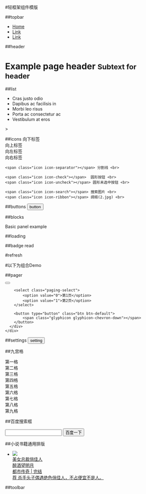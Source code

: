 #轻框架组件模版

##topbar
   	<nav class="navbar navbar-default">
        <div class="collapse navbar-collapse">
          <ul class="nav navbar-nav">
            <li class="active"><a href="#">Home</a></li>
            <li><a href="#">Link</a></li>
            <li><a href="#">Link</a></li>
          </ul>
        </div>
  	</nav>


##header
   	<div class="header">
	  <h1>Example page header <small>Subtext for header</small></h1>
	</div>


##list
   	<ul class="list-group">
	  <li class="item">Cras justo odio</li>
	  <li class="item">Dapibus ac facilisis in</li>
	  <li class="item">Morbi leo risus</li>
	  <li class="item">Porta ac consectetur ac</li>
	  <li class="item">Vestibulum at eros</li>
	</ul>>	


##icons 
   	<span class="icon icon-chevron-down"></span> 向下标签 <br>
	<span class="icon glyphicon-chevron-up"></span> 向上标签 <br>
	<span class="icon icon-chevron-left"></span> 向左标签 <br>
	<span class="icon icon-chevron-right"></span> 向右标签 <br>

	<span class="icon icon-separator"></span> 分割线 <br>

	<span class="icon icon-check"></span>  圆形按钮 <br>
	<span class="icon icon-uncheck"></span> 圆形未选中按钮 <br>

	<span class="icon icon-search"></span> 搜索图片 <br>
    <span class="icon icon-ribbon"></span> 绸缎(2.jpg) <br>

##buttons 
   	<button type="button" class="btn btn-default">button</button>

##blocks
	<div class="panel panel-default">
	  <div class="panel-body">
	    Basic panel example
	  </div>
	</div>

##loading
	<div class="loading"></div>

##badge
	<span class="badge">read</span>

#refresh

#以下为组合Demo

##pager 
	<div class="panel panel-default">
	  <div class="panel-body">
	    <button type="button" class="btn btn-default">
			<span class="glyphicon glyphicon-chevron-up"></span>
		</button>

		<select class="paging-select">
			<option value="0">第1页</option>
			<option value="1">第2页</option>
		</select>

		<button type="button" class="btn btn-default">
			<span class="glyphicon glyphicon-chevron-down"></span>
		</button>
	  </div>
	</div>
	
##settings
	<button type="button" class="btn btn-default">
		setting
		<span class="glyphicon glyphicon-chevron-right"></span>
	</button>



##九宫格
	<div class="grids">
	    <div class="row">
	         <div class="grid">第一格</div>
	         <div class="grid">第二格</div>
	         <div class="grid">第三格</div>
	    </div>
	    <div class="row">
	         <div class="grid">第四格</div>
	         <div class="grid">第五格</div>
	         <div class="grid">第六格</div>
	    </div>
		<div class="row">
	         <div class="grid">第七格</div>
	         <div class="grid">第八格</div>
	         <div class="grid">第九格</div>
	    </div>
	</div>


##百度搜索框
	<form>
		<div class="se-box">
			<input type="search" class="se-input" value="">
			<button type="submit" class="se-btn">百度一下</button>
		</div>
	</form>

##小说书籍通用排版
	<div class="com-book-lis">
		<ul>
			<li>
				<a href="" class="book-lis-link">
					<div class="book-img"><img src="http://m.baidu.com/static/wapbook/novel/nocover.png"></div>
					<div class="book-cont">
						<div class="book-info">
							<div class="bname ellipsis">美女总裁俏佳人</div>
							<div class="book-detail">
								<div class="book-detail-left">
									<span class="penname ellipsis">醉酒望明月</span>
								</div>
								<div class="book-detail-right">
									<span class="cate ellipsis">都市传奇</span>
									<span class="sep">|</span>
									<span class="status ellipsis">完结</span>
								</div>
							</div>
							<div class="read-detail clr">
								<span class="read-ico">荐</span>
								<span class="read-cont">杀手头子偶遇绝色俏佳人，不占便宜不是人。</span>
							</div>
						</div>
					</div>
				</a>
			</li>
		</ul>
	</div>


##toolbar



